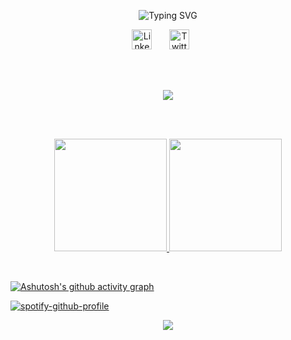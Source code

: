 <!-- <div align="center"> <img src="https://media3.giphy.com/media/v1.Y2lkPTc5MGI3NjExNTdwb3AzOHFhZXBkaDRzdGxlamRocWhzbzRzYmtpbzFkY3Y5Z2pkaSZlcD12MV9pbnRlcm5hbF9naWZfYnlfaWQmY3Q9Zw/XbV2mrHs6ureBPUEuJ/giphy.gif" width="100%" height="600"> </div> -->

<p align="center">
<img src="https://readme-typing-svg.demolab.com?font=Fira+Code&weight=600&duration=3000&pause=1000&color=F85D7FFF&center=true&width=435&lines=Meu+Nome+%C3%A9+Gabriel+Fernando;Sou+um+desenvolvedor+FullStack" alt="Typing SVG" />
</p>

<p align="center">
<a href="https://www.linkedin.com/in/gabriel-fernando-59222921b/"><img width="32px" alt="LinkedIn" title="LinkedIn" src="https://i.imgur.com/yRpa1dQ.png"/></a>
  &#8287;&#8287;&#8287;&#8287;&#8287;
  <a href="https://x.com/el_gabrielfer"><img width="32px" alt="Twitter" title="Twitter" src="https://i.imgur.com/AixJgnm.png"/></a>
  &#8287;&#8287;&#8287;&#8287;&#8287;
</p>
<br>
<br>

<p align="center">
  <a href="https://skillicons.dev">
    <img src="https://skillicons.dev/icons?i=html,css,typescript,react,astro,nest,postgres,mongodb,prisma,docker&perline=" />
  </a>
</p>
<br>
<br>

<p align="center">
<a href="https://github.com/GabrielFer02">
<img loading="lazy" height="180em" src="https://github-readme-stats.vercel.app/api?username=GabrielFer02&show_icons=true&theme=dracula&include_all_commits=true&count_private=true"/> <img loading="lazy" height="180em" src="https://github-readme-stats.vercel.app/api/top-langs/?username=GabrielFer02&layout=compact&langs_count=7&theme=dracula"/>
</p>

</a>
<br>
<!-- <p align="center" atyle="box-shadow: 0 2px 2px 2px rgba(231, 111, 81, 0.2), 0 -2px 0 0 rgba(231, 111, 81, 0.2)">
<img src="https://cdn.jsdelivr.net/gh/devicons/devicon@latest/icons/html5/html5-original.svg" width="40" height="40"/> <img src="https://cdn.jsdelivr.net/gh/devicons/devicon@latest/icons/css3/css3-original.svg" width="40" height="40"/> <img src="https://cdn.jsdelivr.net/gh/devicons/devicon@latest/icons/typescript/typescript-original.svg" width="40" height="40"/> <img src="https://cdn.jsdelivr.net/gh/devicons/devicon@latest/icons/react/react-original.svg" width="40" height="40"/> <img src="https://cdn.jsdelivr.net/gh/devicons/devicon@latest/icons/astro/astro-original.svg" width="40" height="40"/> <img src="https://cdn.jsdelivr.net/gh/devicons/devicon@latest/icons/nestjs/nestjs-original.svg"  width="40" height="40"/> <img src="https://cdn.jsdelivr.net/gh/devicons/devicon@latest/icons/fastify/fastify-plain.svg" width="40" height="40"/> <img src="https://cdn.jsdelivr.net/gh/devicons/devicon@latest/icons/postgresql/postgresql-original.svg" width="40" height="40"/> <img src="https://cdn.jsdelivr.net/gh/devicons/devicon@latest/icons/mongodb/mongodb-original.svg" width="40" height="40"/> <img src="https://cdn.jsdelivr.net/gh/devicons/devicon@latest/icons/prisma/prisma-original.svg" width="40" height="40"/> <img src="https://cdn.jsdelivr.net/gh/devicons/devicon@latest/icons/docker/docker-original.svg" width="40" height="40"/>
</p> -->

[![Ashutosh's github activity graph](https://github-readme-activity-graph.vercel.app/graph?username=GabrielFer02&theme=rogue)](https://github.com/ashutosh00710/github-readme-activity-graph)

[![spotify-github-profile](https://spotify-github-profile.kittinanx.com/api/view?uid=fernandogabriel054&cover_image=true&theme=novatorem&show_offline=false&background_color=5f545a&interchange=false&bar_color=ffffff&bar_color_cover=false)](https://spotify-github-profile.kittinanx.com/api/view?uid=fernandogabriel054&redirect=true)

<div align="center">
<img src="https://media4.giphy.com/media/v1.Y2lkPTc5MGI3NjExYWlneGFuYjVnejVhd3BkbXdtaWtvZXFucGRucWYxaGRpZmNuYTMzcyZlcD12MV9pbnRlcm5hbF9naWZfYnlfaWQmY3Q9Zw/eMsdwTiWGnCnQ12HMd/giphy.gif"> 
</div>
